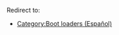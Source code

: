 Redirect to:

*   [Category:Boot loaders (Español)](/index.php/Category:Boot_loaders_(Espa%C3%B1ol) "Category:Boot loaders (Español)")